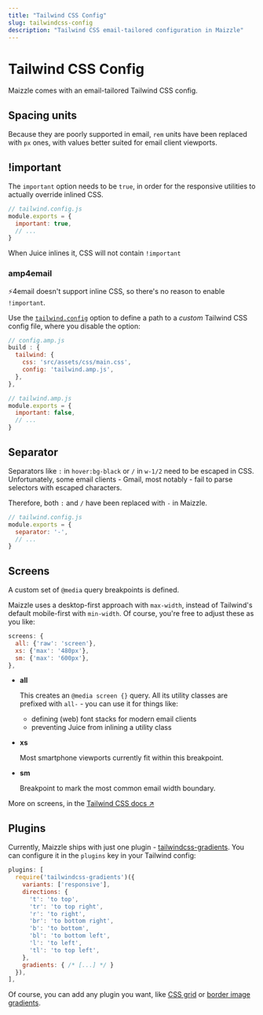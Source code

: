 ```yaml
---
title: "Tailwind CSS Config"
slug: tailwindcss-config
description: "Tailwind CSS email-tailored configuration in Maizzle"
---
```


# Tailwind CSS Config

Maizzle comes with an email-tailored Tailwind CSS config.

## Spacing units

Because they are poorly supported in email, `rem` units have been replaced with `px` ones, with values better suited for email client viewports.

## !important

The `important` option needs to be `true`, in order for the responsive utilities to actually override inlined CSS.

```js
// tailwind.config.js
module.exports = {
  important: true,
  // ...
}
```

<div class="bg-gray-100 border-l-4 border-gradient-b-ocean-light p-4 mb-4 text-md" role="alert">
  <div class="text-gray-600">When Juice inlines it, CSS will not contain <code class="shiki-inline">!important</code></div>
</div>

### amp4email

⚡4email doesn't support inline CSS, so there's no reason to enable `!important`.

Use the [`tailwind.config`](/docs/build-paths/#tailwind) option to define a path to a _custom_ Tailwind CSS config file, where you disable the option:

```js
// config.amp.js
build : {
  tailwind: {
    css: 'src/assets/css/main.css',
    config: 'tailwind.amp.js',
  },
},

// tailwind.amp.js
module.exports = {
  important: false,
  // ...
}
```

## Separator

Separators like `:` in `hover:bg-black` or `/` in `w-1/2` need to be escaped in CSS. Unfortunately, some email clients - Gmail, most notably - fail to parse selectors with escaped characters.

Therefore, both `:` and `/` have been replaced with `-` in Maizzle.

```js
// tailwind.config.js
module.exports = {
  separator: '-',
  // ...
}
```

## Screens

A custom set of `@media` query breakpoints is defined.

Maizzle uses a desktop-first approach with `max-width`, instead of Tailwind's default mobile-first with `min-width`. Of course, you're free to adjust these as you like:

```js
screens: {
  all: {'raw': 'screen'},
  xs: {'max': '480px'},
  sm: {'max': '600px'},
},
```

- **all** 
  
  This creates an `@media screen {}` query. All its utility classes are prefixed with `all-` - you can use it for things like: 
    
    - defining (web) font stacks for modern email clients 
    - preventing Juice from inlining a utility class

- **xs** 
  
  Most smartphone viewports currently fit within this breakpoint.

- **sm** 

  Breakpoint to mark the most common email width boundary.

More on screens, in the [Tailwind CSS docs &nearr;](https://tailwindcss.com/docs/responsive-design)

## Plugins

Currently, Maizzle ships with just one plugin - [tailwindcss-gradients](https://www.npmjs.com/package/tailwindcss-gradients).
You can configure it in the `plugins` key in your Tailwind config:

```js
plugins: [
  require('tailwindcss-gradients')({
    variants: ['responsive'],
    directions: {
      't': 'to top',
      'tr': 'to top right',
      'r': 'to right',
      'br': 'to bottom right',
      'b': 'to bottom',
      'bl': 'to bottom left',
      'l': 'to left',
      'tl': 'to top left',
    },
    gradients: { /* [...] */ }
  }),
],
```

Of course, you can add any plugin you want, like [CSS grid](https://www.npmjs.com/package/tailwindcss-grid) or [border image gradients](https://www.npmjs.com/package/tailwindcss-border-gradients).
